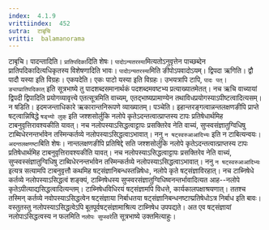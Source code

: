 ```yaml
---
index:  4.1.9
vrittiindex:  452
sutra:  टाबृचि
vritti:  balamanorama 
---
```


टाबृचि। पादन्तादिति। `प्रातिपदिका`दिति शेषः। `पादोऽन्यतरस्या`मित्यतोऽनुवृत्तेन पाच्छब्देन प्रातिपदिकादित्यधिकृतस्य विशेषणादिति भावः। `पादोऽन्यतरस्या`मिति ङीपोऽपवादोऽयम्। द्विपदा ऋगिति। द्वौ पादौ यस्या इति विग्रहः। एकपदेति। एकः पाटो यस्या इति विग्रहः। उभयत्रापि टापि, `पादः पत्`। `ङ्याप्प्रातिपदिकात्` इति सूत्रभाष्ये तु पादशब्दसमानार्थकं पदशब्दमवष्टभ्य प्रत्याख्यातमेतत्। नच ऋचि वाच्यायां द्विपदी द्विपादिति प्रयोगव्यावृत्त्ये एतत्सूत्रमिति वाच्यम्, एतद्भाष्यप्रामाण्येन तथाविधप्रयोगस्याऽपीष्टत्वादित्यसम्। न षडिति। इदमजन्ताधिकारे ऋकारान्तनिरूपणे व्याख्यातम्। पञ्चेति। इहान्तरङ्गत्वान्नन्तलक्षणङीपि प्राप्ते षट्त्वान्निषिद्धे `षड्भ्यो लुक्` इति जश्शसोर्लुकि नलोपे कृतेऽदन्तत्वात्प्राप्तस्य टापः प्रतिषेधार्थमिह टाबनुवृत्तिरावश्यकीति यावत्। नच नलोपस्याऽसिद्धत्वाट्टापः प्रसक्तिरेव नेति वाच्यं, सुप्स्वसंज्ञातुग्विधिषु टाब्विधेरनन्तर्भावेन तस्मिन्कर्तव्ये नलोपस्याऽसिद्धत्वाऽभावात्। ननु `न षट्स्वरुआआदिभ्यः` इति न टाबित्यन्वयः। `अदन्तलक्षणष्टा`बिति शेषः। नान्तलक्षणङीपि प्रतिषिद्दे सति जश्शसोर्लुकि नलोपे कृतेऽदन्तत्वात्प्राप्तस्य टापः प्रतिषेधार्थमिह टाबनुवृत्तिरावश्यकीति यावत्। नच नलोपस्याऽसिद्धत्वाट्टापः प्रसक्तिरेव नेति वाच्यं, सुप्स्वस्संज्ञातुग्विधिषु टाब्विधेरनन्तर्भावेन तस्मिन्कर्तव्ये नलोपस्याऽसिद्धत्वाऽभावात्। ननु `न षट्स्वरुआआदिभ्यः` इत्यत्र सत्यामपि टाबनुवृत्तौ कथमिह षट्संज्ञानिबन्धस्तन्निषेधः, नलोपे कृते षट्संज्ञाविरहात्। नच टाब्निषेधे कर्तव्ये नलोपस्याऽसिद्धत्वं शङ्क्यं, टाब्निषेधस्य सुप्स्वरसंज्ञातुग्विधिष्वनन्तर्भावादित्यत आह--नलोपे कृतेऽपीत्याद्यसिद्धत्वादित्यन्तम्। टाब्निषेधविधिरयं षट्संज्ञामपि विधत्ते, कार्यकालपक्षाश्रयणात्। ततश्च तस्मिन् कर्तव्ये नवोपस्याऽसिद्धत्वेन षट्संज्ञाया निर्बाधतया षट्संज्ञानिबन्धनष्टाप्प्रतिषेधोऽत्र निर्बाध इति बावः। वस्तुतस्तु नलोपस्याऽसिद्धत्वेऽपि बूतपूर्वषट्संज्ञामाश्रित्य टाब्निषेध उपपद्यते। अत एव षट्संज्ञायां नलोपाऽसिद्धत्वस्य न फलमिति `नलोपः सुप्स्वरे`ति सूत्रभाष्ये उक्तमित्याहुः।

